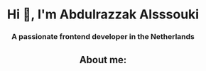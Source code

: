 <h1 align="center">Hi 👋, I'm Abdulrazzak Alsssouki</h1>
<h3 align="center">A passionate frontend developer in the Netherlands</h3>

<h2 align="center">About me: </h2>

  
